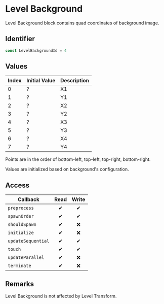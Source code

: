# Level Background

Level Background block contains quad coordinates of background image.

## Identifier

```ts
const LevelBackgroundId = 4
```

## Values

| Index | Initial Value | Description |
| ----- | ------------- | ----------- |
| 0     | ?             | X1          |
| 1     | ?             | Y1          |
| 2     | ?             | X2          |
| 3     | ?             | Y2          |
| 4     | ?             | X3          |
| 5     | ?             | Y3          |
| 6     | ?             | X4          |
| 7     | ?             | Y4          |

Points are in the order of bottom-left, top-left, top-right, bottom-right.

Values are initialized based on background's configuration.

## Access

| Callback           | Read | Write |
| ------------------ | :--: | :---: |
| `preprocess`       |  ✔   |   ✔   |
| `spawnOrder`       |  ✔   |   ✔   |
| `shouldSpawn`      |  ✔   |  ❌   |
| `initialize`       |  ✔   |  ❌   |
| `updateSequential` |  ✔   |   ✔   |
| `touch`            |  ✔   |   ✔   |
| `updateParallel`   |  ✔   |  ❌   |
| `terminate`        |  ✔   |  ❌   |

## Remarks

Level Background is not affected by Level Transform.
